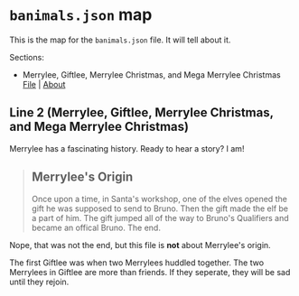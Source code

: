 # `banimals.json` map

This is the map for the `banimals.json` file. It will tell about it.

Sections:

- Merrylee, Giftlee, Merrylee Christmas, and Mega Merrylee Christmas [File](https://github.com/Brunozhon/banimals/blob/main/banimals.json#L2) | [About](#line-2-merrylee-giftlee-merrylee-christmas-and-mega-merrylee-christmas)

## Line 2 (Merrylee, Giftlee, Merrylee Christmas, and Mega Merrylee Christmas)

Merrylee has a fascinating history. Ready to hear a story? I am!

> ## Merrylee's Origin
>
> Once upon a time, in Santa's workshop, one of the elves opened the gift he was supposed to send to Bruno. Then the gift made the elf be a part of him. The gift jumped all of the way to Bruno's Qualifiers and became an offical Bruno. The end.

Nope, that was not the end, but this file is **not** about Merrylee's origin.

The first Giftlee was when two Merrylees huddled together. The two Merrylees in Giftlee are more than friends. If they seperate, they will be sad until they rejoin.
